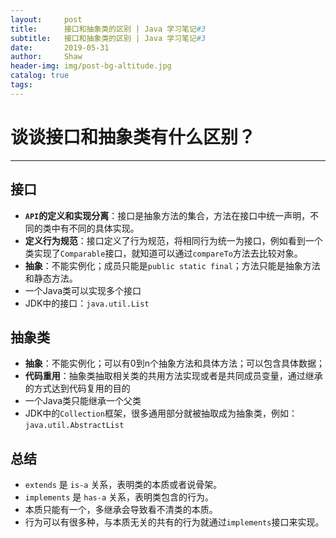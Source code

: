 ```yaml
---
layout:     post
title:      接口和抽象类的区别 | Java 学习笔记#3
subtitle:   接口和抽象类的区别 | Java 学习笔记#3
date:       2019-05-31
author:     Shaw
header-img: img/post-bg-altitude.jpg
catalog: true
tags:
---
```


# 谈谈接口和抽象类有什么区别？   
---
## 接口    

- **`API`的定义和实现分离**：接口是抽象方法的集合，方法在接口中统一声明，不同的类中有不同的具体实现。       
- **定义行为规范**：接口定义了行为规范，将相同行为统一为接口，例如看到一个类实现了`Comparable`接口，就知道可以通过`compareTo`方法去比较对象。     
- **抽象**：不能实例化；成员只能是`public static final`；方法只能是抽象方法和静态方法。     
- 一个Java类可以实现多个接口     
- JDK中的接口：`java.util.List`      

## 抽象类    

- **抽象**：不能实例化；可以有0到n个抽象方法和具体方法；可以包含具体数据；        
- **代码重用**：抽象类抽取相关类的共用方法实现或者是共同成员变量，通过继承的方式达到代码复用的目的      
- 一个Java类只能继承一个父类       
- JDK中的`Collection`框架，很多通用部分就被抽取成为抽象类，例如：`java.util.AbstractList`    


## 总结      

- `extends` 是 `is-a` 关系，表明类的本质或者说骨架。       
- `implements` 是 `has-a` 关系，表明类包含的行为。           
- 本质只能有一个，多继承会导致看不清类的本质。       
- 行为可以有很多种，与本质无关的共有的行为就通过`implements`接口来实现。       

